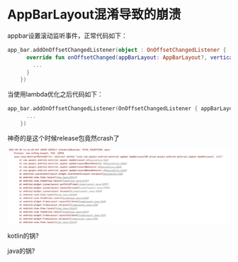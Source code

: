 # AppBarLayout混淆导致的崩溃

appbar设置滚动监听事件，正常代码如下：

```kotlin
app_bar.addOnOffsetChangedListener(object : OnOffsetChangedListener {
      override fun onOffsetChanged(appBarLayout: AppBarLayout?, verticalOffset: Int) {
        ...
      }
    })
```

当使用lambda优化之后代码如下：

```kotlin
app_bar.addOnOffsetChangedListener(OnOffsetChangedListener { appBarLayout, verticalOffset ->
      ...
    })
```

神奇的是这个时候release包竟然crash了

![](<../.gitbook/assets/image (261).png>)

kotlin的锅?

java的锅?
